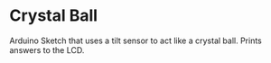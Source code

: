 # Crystal Ball
Arduino Sketch that uses a tilt sensor to act like a crystal ball.
Prints answers to the LCD.